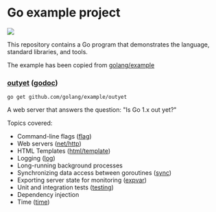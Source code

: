 # Go example project

[![](https://img.shields.io/badge/Eclipse_Che-Hosted%20by%20Red%20Hat-525C86?logo=eclipse-che&labelColor=FDB940)](https://che-eclipse-che.apps.mloriedo-che-devex.devcluster.openshift.com/#https://github.com/l0rd/outyet)

This repository contains a Go program that demonstrates the language, standard libraries, and tools.

The example has been copied from [golang/example](https://github.com/golang/example/)

### [outyet](outyet/) ([godoc](//godoc.org/github.com/golang/example/outyet))

    go get github.com/golang/example/outyet

A web server that answers the question: "Is Go 1.x out yet?"

Topics covered:

* Command-line flags ([flag](//golang.org/pkg/flag/))
* Web servers ([net/http](//golang.org/pkg/net/http/))
* HTML Templates ([html/template](//golang.org/pkg/html/template/))
* Logging ([log](//golang.org/pkg/log/))
* Long-running background processes
* Synchronizing data access between goroutines ([sync](//golang.org/pkg/sync/))
* Exporting server state for monitoring ([expvar](//golang.org/pkg/expvar/))
* Unit and integration tests ([testing](//golang.org/pkg/testing/))
* Dependency injection
* Time ([time](//golang.org/pkg/time/))
